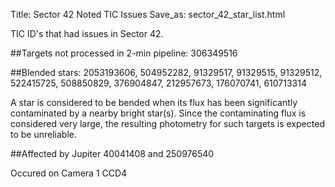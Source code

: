 Title: Sector 42 Noted TIC Issues
Save_as: sector_42_star_list.html


TIC ID's that had issues in Sector 42.

##Targets not processed in 2-min pipeline:
306349516

##Blended stars:
2053193606, 504952282, 91329517, 91329515, 91329512, 522415725, 508850829, 376904847, 212957673, 176070741, 610713314

A star is considered to be bended when its flux has been significantly contaminated by a nearby bright star(s). Since the contaminating flux is considered very large, the resulting photometry for such targets is expected to be unreliable.

##Affected by Jupiter
40041408 and 250976540

Occured on Camera 1 CCD4 